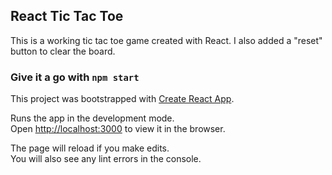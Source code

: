 ## React Tic Tac Toe
This is a working tic tac toe game created with React. I also added a "reset" button to clear the board. 







### Give it a go with `npm start`

This project was bootstrapped with [Create React App](https://github.com/facebook/create-react-app).

Runs the app in the development mode.<br>
Open [http://localhost:3000](http://localhost:3000) to view it in the browser.

The page will reload if you make edits.<br>
You will also see any lint errors in the console.

